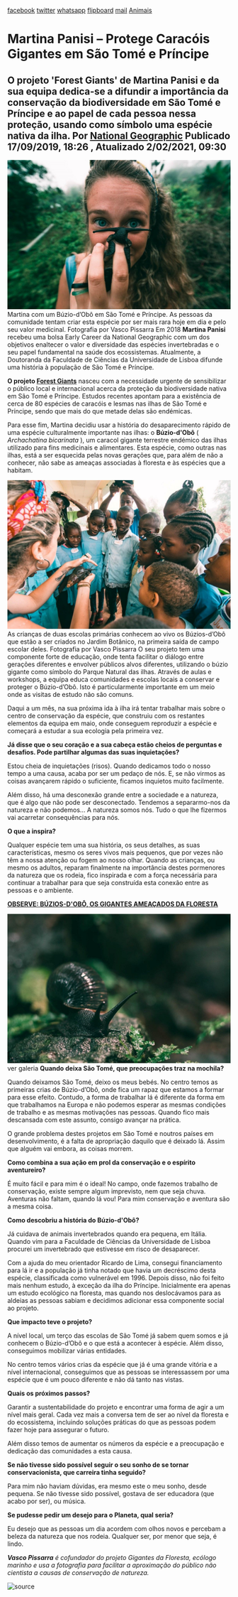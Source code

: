 [facebook](https://www.facebook.com/sharer/sharer.php?u=https%3A%2F%2Fwww.natgeo.pt%2Fanimais%2F2019%2F09%2Fmartina-panisi-protege-caracois-gigantes-em-sao-tome-e-principe) [twitter](https://twitter.com/share?url=https%3A%2F%2Fwww.natgeo.pt%2Fanimais%2F2019%2F09%2Fmartina-panisi-protege-caracois-gigantes-em-sao-tome-e-principe&via=natgeo&text=Martina%20Panisi%20%E2%80%93%20Protege%20Carac%C3%B3is%20Gigantes%20em%20S%C3%A3o%20Tom%C3%A9%20e%20Pr%C3%ADncipe) [whatsapp](https://web.whatsapp.com/send?text=https%3A%2F%2Fwww.natgeo.pt%2Fanimais%2F2019%2F09%2Fmartina-panisi-protege-caracois-gigantes-em-sao-tome-e-principe) [flipboard](https://share.flipboard.com/bookmarklet/popout?v=2&title=Martina%20Panisi%20%E2%80%93%20Protege%20Carac%C3%B3is%20Gigantes%20em%20S%C3%A3o%20Tom%C3%A9%20e%20Pr%C3%ADncipe&url=https%3A%2F%2Fwww.natgeo.pt%2Fanimais%2F2019%2F09%2Fmartina-panisi-protege-caracois-gigantes-em-sao-tome-e-principe) [mail](mailto:?subject=NatGeo&body=https%3A%2F%2Fwww.natgeo.pt%2Fanimais%2F2019%2F09%2Fmartina-panisi-protege-caracois-gigantes-em-sao-tome-e-principe%20-%20Martina%20Panisi%20%E2%80%93%20Protege%20Carac%C3%B3is%20Gigantes%20em%20S%C3%A3o%20Tom%C3%A9%20e%20Pr%C3%ADncipe) [Animais](https://www.natgeo.pt/animais) 
# Martina Panisi – Protege Caracóis Gigantes em São Tomé e Príncipe 
## O projeto 'Forest Giants' de Martina Panisi e da sua equipa dedica-se a difundir a importância da conservação da biodiversidade em São Tomé e Príncipe e ao papel de cada pessoa nessa proteção, usando como símbolo uma espécie nativa da ilha. Por [National Geographic](https://www.natgeo.pt/autor/national-geographic) Publicado 17/09/2019, 18:26 , Atualizado 2/02/2021, 09:30 
![Martina com um Búzio-d’Obô em São Tomé e Príncipe. As pessoas da comunidade tentam criar esta ...](img/files_styles_image_00_public_dsc_1_0_medium.jpg)
Martina com um Búzio-d’Obô em São Tomé e Príncipe. As pessoas da comunidade tentam criar esta espécie por ser mais rara hoje em dia e pelo seu valor medicinal. Fotografia por Vasco Pissarra Em 2018 **Martina Panisi** recebeu uma bolsa Early Career da National Geographic com um dos objetivos enaltecer o valor e diversidade das espécies invertebradas e o seu papel fundamental na saúde dos ecossistemas. Atualmente, a Doutoranda da Faculdade de Ciências da Universidade de Lisboa difunde uma história à população de São Tomé e Príncipe. 

**O projeto [Forest Giants](http://www.forestgiants.org/index.html)** nasceu com a necessidade urgente de sensibilizar o público local e internacional acerca da proteção da biodiversidade nativa em São Tomé e Príncipe. Estudos recentes apontam para a existência de cerca de 80 espécies de caracóis e lesmas nas ilhas de São Tomé e Príncipe, sendo que mais do que metade delas são endémicas. 

Para esse fim, Martina decidiu usar a história do desaparecimento rápido de uma espécie culturalmente importante nas ilhas: o **Búzio-d'Obô** ( _Archachatina bicarinata_ ), um caracol gigante terrestre endémico das ilhas utilizado para fins medicinais e alimentares. Esta espécie, como outras nas ilhas, está a ser esquecida pelas novas gerações que, para além de não a conhecer, não sabe as ameaças associadas à floresta e às espécies que a habitam. 

![As crianças de duas escolas primárias conhecem ao vivo os Búzios-d’Obô que estão a ser criados ...](img/files_styles_image_00_public_dsc_0_medium.jpg)
As crianças de duas escolas primárias conhecem ao vivo os Búzios-d’Obô que estão a ser criados no Jardim Botânico, na primeira saída de campo escolar deles. Fotografia por Vasco Pissarra O seu projeto tem uma componente forte de educação, onde tenta facilitar o diálogo entre gerações diferentes e envolver públicos alvos diferentes, utilizando o búzio gigante como símbolo do Parque Natural das ilhas. Através de aulas e workshops, a equipa educa comunidades e escolas locais a conservar e proteger o Búzio-d’Obô. Isto é particularmente importante em um meio onde as visitas de estudo não são comuns. 

Daqui a um mês, na sua próxima ida à ilha irá tentar trabalhar mais sobre o centro de conservação da espécie, que construiu com os restantes elementos da equipa em maio, onde conseguem reproduzir a espécie e começará a estudar a sua ecologia pela primeira vez. 

**Já disse que o seu coração e a sua cabeça estão cheios de perguntas e desafios. Pode partilhar algumas das suas inquietações?** 

Estou cheia de inquietações (risos). Quando dedicamos todo o nosso tempo a uma causa, acaba por ser um pedaço de nós. E, se não virmos as coisas avançarem rápido o suficiente, ficamos inquietos muito facilmente. 

Além disso, há uma desconexão grande entre a sociedade e a natureza, que é algo que não pode ser desconectado. Tendemos a separarmo-nos da natureza e não podemos… A natureza somos nós. Tudo o que lhe fizermos vai acarretar consequências para nós. 

**O que a inspira?** 

Qualquer espécie tem uma sua história, os seus detalhes, as suas características, mesmo os seres vivos mais pequenos, que por vezes não têm a nossa atenção ou fogem ao nosso olhar. Quando as crianças, ou mesmo os adultos, reparam finalmente na importância destes pormenores da natureza que os rodeia, fico inspirada e com a força necessária para continuar a trabalhar para que seja construída esta conexão entre as pessoas e o ambiente. 

[**OBSERVE: BÚZIOS-D'OBÔ, OS GIGANTES AMEAÇADOS DA FLORESTA**](https://www.natgeo.pt/photography/2019/09/buzios-dobo-os-gigantes-ameacados-da-floresta) 

![Expedição na floresta nativa da ilha para poder fotografar a espécie no próprio habitat natural. A ...](img/files_styles_image_00_public_dsc_1_0_0_medium.jpg)
ver galeria **Quando deixa São Tomé, que preocupações traz na mochila?** 

Quando deixamos São Tomé, deixo os meus bebés. No centro temos as primeiras crias de Búzio-d’Obô, onde fica um rapaz que estamos a formar para esse efeito. Contudo, a forma de trabalhar lá é diferente da forma em que trabalhamos na Europa e não podemos esperar as mesmas condições de trabalho e as mesmas motivações nas pessoas. Quando fico mais descansada com este assunto, consigo avançar na prática. 

O grande problema destes projetos em São Tomé e noutros países em desenvolvimento, é a falta de apropriação daquilo que é deixado lá. Assim que alguém vai embora, as coisas morrem. 

**Como combina a sua ação em prol da conservação e o espírito aventureiro?** 

É muito fácil e para mim é o ideal! No campo, onde fazemos trabalho de conservação, existe sempre algum imprevisto, nem que seja chuva. Aventuras não faltam, quando lá vou! Para mim conservação e aventura são a mesma coisa. 

**Como descobriu a história do Búzio-d'Obô?** 

Já cuidava de animais invertebrados quando era pequena, em Itália. Quando vim para a Faculdade de Ciências da Universidade de Lisboa procurei um invertebrado que estivesse em risco de desaparecer. 

Com a ajuda do meu orientador Ricardo de Lima, consegui financiamento para lá ir e a população já tinha notado que havia um decréscimo desta espécie, classificada como vulnerável em 1996. Depois disso, não foi feito mais nenhum estudo, à exceção da ilha do Príncipe. Inicialmente era apenas um estudo ecológico na floresta, mas quando nos deslocávamos para as aldeias as pessoas sabiam e decidimos adicionar essa componente social ao projeto. 

**Que impacto teve o projeto?** 

A nível local, um terço das escolas de São Tomé já sabem quem somos e já conhecem o Búzio-d’Obô e o que está a acontecer à espécie. Além disso, conseguimos mobilizar várias entidades. 

No centro temos vários crias da espécie que já é uma grande vitória e a nível internacional, conseguimos que as pessoas se interessassem por uma espécie que é um pouco diferente e não dá tanto nas vistas. 

**Quais os próximos passos?** 

Garantir a sustentabilidade do projeto e encontrar uma forma de agir a um nível mais geral. Cada vez mais a conversa tem de ser ao nível da floresta e do ecossistema, incluindo soluções práticas do que as pessoas podem fazer hoje para assegurar o futuro. 

Além disso temos de aumentar os números da espécie e a preocupação e dedicação das comunidades a esta causa. 

**Se não tivesse sido possível seguir o seu sonho de se tornar conservacionista, que carreira tinha seguido?** 

Para mim não haviam dúvidas, era mesmo este o meu sonho, desde pequena. Se não tivesse sido possível, gostava de ser educadora (que acabo por ser), ou música. 

**Se pudesse pedir um desejo para o Planeta, qual seria?** 

Eu desejo que as pessoas um dia acordem com olhos novos e percebam a beleza da natureza que nos rodeia. Qualquer ser, por menor que seja, é lindo. 

_**Vasco Pissarra** é cofundador do projeto Gigantes da Floresta, ecólogo marinho e usa a fotografia para facilitar a aproximação do público não cientista a causas de conservação de natureza._ 



![source](https://www.natgeo.pt/animais/2019/09/martina-panisi-protege-caracois-gigantes-em-sao-tome-e-principe)